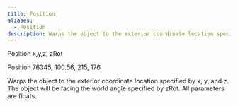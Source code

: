 ```yaml
---
title: Position
aliases:
  - Position
description: Warps the object to the exterior coordinate location specified by x, y, and z.
---
```

Position x,y,z, zRot

Position 76345, 100.56, 215, 176

Warps the object to the exterior coordinate location specified by x, y, and z. The object will be facing the world angle specified by zRot. All parameters are floats.

